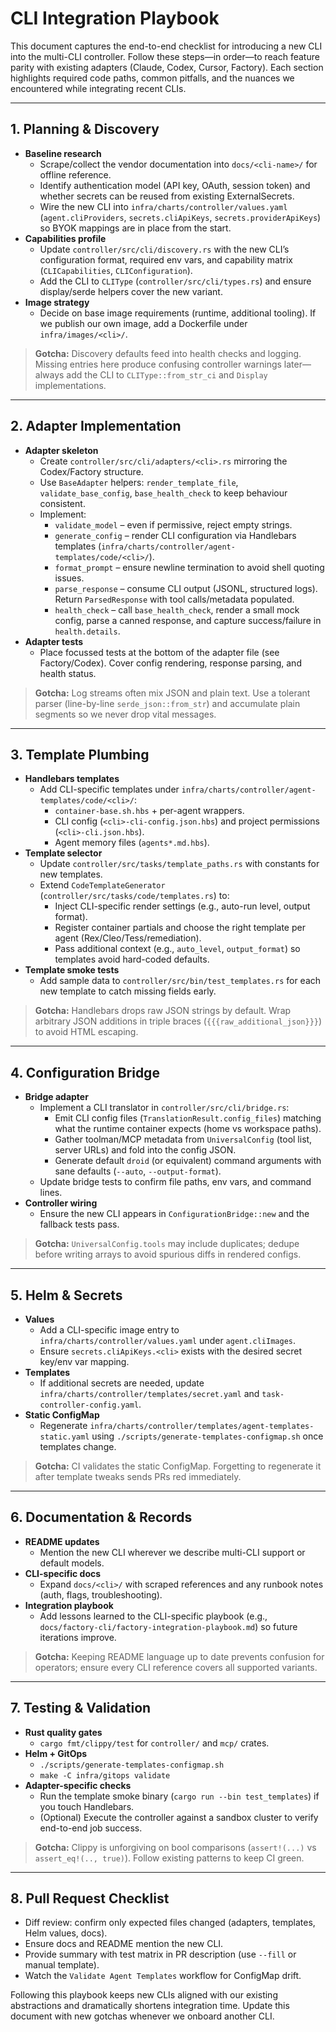 <!-- Master checklist for onboarding new CLIs into the multi-CLI controller -->

# CLI Integration Playbook

This document captures the end-to-end checklist for introducing a new CLI into the multi-CLI controller. Follow these steps—in order—to reach feature parity with existing adapters (Claude, Codex, Cursor, Factory). Each section highlights required code paths, common pitfalls, and the nuances we encountered while integrating recent CLIs.

---

## 1. Planning & Discovery

- **Baseline research**
  - Scrape/collect the vendor documentation into `docs/<cli-name>/` for offline reference.
  - Identify authentication model (API key, OAuth, session token) and whether secrets can be reused from existing ExternalSecrets.
  - Wire the new CLI into `infra/charts/controller/values.yaml` (`agent.cliProviders`, `secrets.cliApiKeys`, `secrets.providerApiKeys`) so BYOK mappings are in place from the start.
- **Capabilities profile**
  - Update `controller/src/cli/discovery.rs` with the new CLI’s configuration format, required env vars, and capability matrix (`CLICapabilities`, `CLIConfiguration`).
  - Add the CLI to `CLIType` (`controller/src/cli/types.rs`) and ensure display/serde helpers cover the new variant.
- **Image strategy**
  - Decide on base image requirements (runtime, additional tooling). If we publish our own image, add a Dockerfile under `infra/images/<cli>/`.

> **Gotcha:** Discovery defaults feed into health checks and logging. Missing entries here produce confusing controller warnings later—always add the CLI to `CLIType::from_str_ci` and `Display` implementations.

---

## 2. Adapter Implementation

- **Adapter skeleton**
  - Create `controller/src/cli/adapters/<cli>.rs` mirroring the Codex/Factory structure.
  - Use `BaseAdapter` helpers: `render_template_file`, `validate_base_config`, `base_health_check` to keep behaviour consistent.
  - Implement:
    - `validate_model` – even if permissive, reject empty strings.
    - `generate_config` – render CLI configuration via Handlebars templates (`infra/charts/controller/agent-templates/code/<cli>/`).
    - `format_prompt` – ensure newline termination to avoid shell quoting issues.
    - `parse_response` – consume CLI output (JSONL, structured logs). Return `ParsedResponse` with tool calls/metadata populated.
    - `health_check` – call `base_health_check`, render a small mock config, parse a canned response, and capture success/failure in `health.details`.
- **Adapter tests**
  - Place focussed tests at the bottom of the adapter file (see Factory/Codex). Cover config rendering, response parsing, and health status.

> **Gotcha:** Log streams often mix JSON and plain text. Use a tolerant parser (line-by-line `serde_json::from_str`) and accumulate plain segments so we never drop vital messages.

---

## 3. Template Plumbing

- **Handlebars templates**
  - Add CLI-specific templates under `infra/charts/controller/agent-templates/code/<cli>/`:
    - `container-base.sh.hbs` + per-agent wrappers.
    - CLI config (`<cli>-cli-config.json.hbs`) and project permissions (`<cli>-cli.json.hbs`).
    - Agent memory files (`agents*.md.hbs`).
- **Template selector**
  - Update `controller/src/tasks/template_paths.rs` with constants for new templates.
  - Extend `CodeTemplateGenerator` (`controller/src/tasks/code/templates.rs`) to:
    - Inject CLI-specific render settings (e.g., auto-run level, output format).
    - Register container partials and choose the right template per agent (Rex/Cleo/Tess/remediation).
    - Pass additional context (e.g., `auto_level`, `output_format`) so templates avoid hard-coded defaults.
- **Template smoke tests**
  - Add sample data to `controller/src/bin/test_templates.rs` for each new template to catch missing fields early.

> **Gotcha:** Handlebars drops raw JSON strings by default. Wrap arbitrary JSON additions in triple braces (`{{{raw_additional_json}}}`) to avoid HTML escaping.

---

## 4. Configuration Bridge

- **Bridge adapter**
  - Implement a CLI translator in `controller/src/cli/bridge.rs`:
    - Emit CLI config files (`TranslationResult.config_files`) matching what the runtime container expects (home vs workspace paths).
    - Gather toolman/MCP metadata from `UniversalConfig` (tool list, server URLs) and fold into the config JSON.
    - Generate default `droid` (or equivalent) command arguments with sane defaults (`--auto`, `--output-format`).
  - Update bridge tests to confirm file paths, env vars, and command lines.
- **Controller wiring**
  - Ensure the new CLI appears in `ConfigurationBridge::new` and the fallback tests pass.

> **Gotcha:** `UniversalConfig.tools` may include duplicates; dedupe before writing arrays to avoid spurious diffs in rendered configs.

---

## 5. Helm & Secrets

- **Values**
  - Add a CLI-specific image entry to `infra/charts/controller/values.yaml` under `agent.cliImages`.
  - Ensure `secrets.cliApiKeys.<cli>` exists with the desired secret key/env var mapping.
- **Templates**
  - If additional secrets are needed, update `infra/charts/controller/templates/secret.yaml` and `task-controller-config.yaml`.
- **Static ConfigMap**
  - Regenerate `infra/charts/controller/templates/agent-templates-static.yaml` using `./scripts/generate-templates-configmap.sh` once templates change.

> **Gotcha:** CI validates the static ConfigMap. Forgetting to regenerate it after template tweaks sends PRs red immediately.

---

## 6. Documentation & Records

- **README updates**
  - Mention the new CLI wherever we describe multi-CLI support or default models.
- **CLI-specific docs**
  - Expand `docs/<cli>/` with scraped references and any runbook notes (auth, flags, troubleshooting).
- **Integration playbook**
  - Add lessons learned to the CLI-specific playbook (e.g., `docs/factory-cli/factory-integration-playbook.md`) so future iterations improve.

> **Gotcha:** Keeping README language up to date prevents confusion for operators; ensure every CLI reference covers all supported variants.

---

## 7. Testing & Validation

- **Rust quality gates**
  - `cargo fmt/clippy/test` for `controller/` and `mcp/` crates.
- **Helm + GitOps**
  - `./scripts/generate-templates-configmap.sh`
  - `make -C infra/gitops validate`
- **Adapter-specific checks**
  - Run the template smoke binary (`cargo run --bin test_templates`) if you touch Handlebars.
  - (Optional) Execute the controller against a sandbox cluster to verify end-to-end job success.

> **Gotcha:** Clippy is unforgiving on bool comparisons (`assert!(...)` vs `assert_eq!(.., true)`). Follow existing patterns to keep CI green.

---

## 8. Pull Request Checklist

- Diff review: confirm only expected files changed (adapters, templates, Helm values, docs).
- Ensure docs and README mention the new CLI.
- Provide summary with test matrix in PR description (use `--fill` or manual template).
- Watch the `Validate Agent Templates` workflow for ConfigMap drift.

Following this playbook keeps new CLIs aligned with our existing abstractions and dramatically shortens integration time. Update this document with new gotchas whenever we onboard another CLI.
